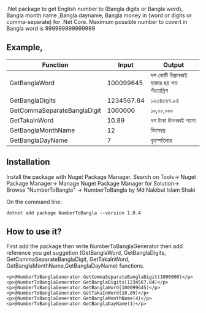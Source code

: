 .Net package to get English number to (Bangla digits or Bangla word), Bangla month name ,Bangla dayname, Bangla money in (word or digits or comma-separate) for .Net Core. 
 Maximum possible number to covert in Bangla word is 999999999999999

## Example,
| Function |  Input |  Output |
| --- | --- | --- |
| GetBanglaWord | 100099645 |দশ কোটি নিরানব্বই হাজার ছয় শত পঁয়তাল্লিশ|
| GetBanglaDigits | 1234567.84 |১২৩৪৫৬৭.৮৪|
| GetCommaSeparateBanglaDigit | 1000000 |১০,০০,০০০|
| GetTakaInWord | 10.89 |দশ টাকা ঊননব্বই পয়সা|
| GetBanglaMonthName | 12 |ডিসেম্বর|
| GetBanglaDayName | 7 |বৃহস্পতিবার|


## Installation

Install the package with Nuget Package Manager.
Search on Tools-> Nuget Package Manager-> Manage Nuget Package Manager for Solution-> Browse "NumberToBangla" -> NumberToBangla by Md Nakibul Islam Shaki

On the command line:
```
dotnet add package NumberToBangla --version 1.0.4
```

## How to use it?
First add the package 
then write  NumberToBanglaGenerator 
then add reference 
you get suggetion (GetBanglaWord, GetBanglaDigits, GetCommaSeparateBanglaDigit, GetTakaInWord, GetBanglaMonthName,GetBanglaDayName) functions.

    <p>@NumberToBanglaGenerator.GetCommaSeparateBanglaDigit(1000000)</p>
    <p>@NumberToBanglaGenerator.GetBanglaDigits(1234567.84)</p>
    <p>@NumberToBanglaGenerator.GetBanglaWord(100099645)</p>
    <p>@NumberToBanglaGenerator.GetTakaInWord(10.89)</p>
    <p>@NumberToBanglaGenerator.GetBanglaMonthName(4)</p>
    <p>@NumberToBanglaGenerator.GetBanglaDayName(1)</p>
